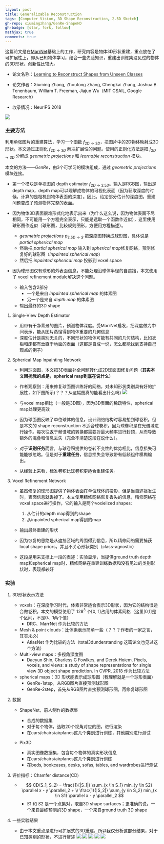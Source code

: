 ```yaml
---
layout: post
title: Generalizable Reconstruction
tags: [Computer Vision, 3D Shape Reconstruction, 2.5D Sketch]
gh-repo: xiumingzhang/GenRe-ShapeHD
gh-badge: [star, fork, follow]
mathjax: true
comments: true
---
```


这篇论文是在[MarrNet](https://auniquesun.com/2020-12-08-MarrNet/)基础上的工作，研究内容是物体3D形状重建，重点放在了可扩展性上，即从已知物体学习，结合一些先验知识，重建出训练集没见过的物体的3D形状，创新性比较大。

* 论文名称：[Learning to Reconstruct Shapes from Unseen Classes](https://arxiv.org/abs/1812.11166)

* 论文作者：Xiuming Zhang, Zhoutong Zhang, Chengkai Zhang, Joshua B. Tenenbaum, William T. Freeman, Jiajun Wu（MIT CSAIL, Google Research）

* 收录情况：NeurIPS 2018

![](../img/post/genre_fig2.png)

### 主要方法
利用单张图片的重建算法，学习一个函数 $f_{2D \rightarrow 3D}$，把图片中的2D物体映射成3D形状。本文通过正则化 $f_{2D \rightarrow 3D}$ 解决扩展性的问题。使用的正则化方法是把 $f_{2D \rightarrow 3D}$ 分解成 $geometric~projections$ 和 $learnable~reconstruction$ 模块。

本文的方法——$GenRe$，由3个可学习的模块组成，通过 $geometric~projections$ 模块连接。
* 第一个模块是单视图的 depth estimator $f_{2D \rightarrow 2.5D}$。输入是RGB图，输出是depth map，depth map可以理解成物体的可视化表面（因为获取深度的时候，计算的是相机到物体表面的深度）。因此，给定部分估计的深度图，重建问题变成了预测物体完整的表面。

* 因为物体3D表面很难形式化地表示出来（为什么这么说，因为物体表面不尽相同，不可能用一个方程完全表示，只能是选取一个函数作近似），这里使用球形图作近似（球形图，比较规则图形，方便用方程描述）。
    - $geometric~projections$ $p_{2.5D \rightarrow S}$ 把深度图转换成球形图，具体说是 $partial~ spherical~ map$
    - 然后把 $partial~ spherical~ map$ 输入到 $spherical~ map$修复网络，预测修复好的球形图（$inpainted~spherical ~map$）
    - 然后把 $inpainted~spherical ~map$ 投影到 voxel space

* 因为球形图仅有球形的外表面信息，不能处理沿球体半径的自遮挡，本文使用了 voxel refinement module解决这个问题。
    - 输入包含2部分
        * 一个是来自 $inpainted~spherical ~map$ 的体素图
        * 另一个是来自 $depth~map$ 的体素图
    - 输出最终的3D shape

1. Single-View Depth Estimator
    - 用带有干净背景的图片，预测物体深度。受MarrNet启发，把深度做为中间表示，能从图片蒸馏得到物体重要的几何信息
    - 深度估计是类别无关的，不同形状的物体可能有共同的几何结构，比如衣柜和床都有垂直于地面的表面（这都是自成一说，怎么都能找到支持自己观点的例子）

2. Spherical Map Inpainting Network
    * 利用球面图，本文把3D表面补全问题转化成2D球面图修复问题（**其实本文困扰我的点是，spherical map到底在说什么**）
    * 作者观察到：用来修复球面图训练好的网络，对未知形状类别具有好的扩展性，如下图所示(？？？从这幅图真的能看出什么吗)
    ![](../img/post/genre_fig3.png)
    * 与voxel map相比（一般是3D图），因为3D表面的稀疏特性，spherical map处理更高效
    
    * 因为球面图反映了单位球体的信息，设计网络结构时容易想到球卷积。但是本文的 shape reconstruction 不适合球卷积，因为球卷积是在光谱域进行操作。每次往返于频谱域的转换都需要对最大频率进行封顶，从而导致额外的混叠和信息丢失（完全不清楚这段在说什么）。
    * 对于**识别任务**而言，与球卷积提供的卷转不变性的优势相比，信息损失可能能够忽略。但是对于**重建任务**，信息损失会导致带有低频组件模糊输出。
    * 从经验上来看，标准卷积比球卷积更适合重建任务。

3. Voxel Refinement Network
    * 虽然修复的球形图提供了物体表面在单位球体的投影，但是当自遮挡发生时，表面信息就丢掉了。本文使用精修网络恢复丢失的信息，精修网络在voxel space进行操作，它的输入是两个voxielized shapes:
        1. 从估计的depth map得到的shape
        2. 从inpainted spherical map得到的map
    * 输出最终重建的形状

    * 因为恢复的思路是从遮挡区域的周围得到信息，所以精修网络需要捕获 local shape priors，并且不关心形状类别（class-agnostic）
    * 这段是用来支撑上一段的表述：实验显示，当提供ground truth depth map和spherical map时，精修网络在重建训练数据和没有见过的类别形状时，表现都较好

### 实验
1. 3D形状表示方法
    * voxels：在深度学习时代，体素非常适合表示3D形状，因为它的结构很适合做卷积。本文的模型使用了 $128^3$ 个[0, 1]占用的体素网格（这里[0,1]是个区间，不是0、1两个值）
        - DRC、MarrNet 作为比较的方法
    * Mesh & point clouds：比体素表示简单一些（？？？作者的一家之言，其实未必）
        - AtlasNet 作为比较的方法（total3dunderstanding 这篇论文也见过这个方法）
    * Multi-view maps：多视角深度图
        - Daeyun Shin, Charless C Fowlkes, and Derek Hoiem. Pixels, voxels, and views: a study of shape representations for single view 3D object shape prediction. In CVPR, 2018 作为比较方法
    * spherical maps：3D 形状能表示成球形图（我理解就是一个球形表面）
        - GenRe-1step，从RGB图片直接预测球形图
        - GenRe-2step，首先从RGB图片直接预测球形图，再修复球形图

2. 数据
    - ShapeNet，前人制作的数据集
        - 合成的数据集
        - 对于每个物体，选取20个视角对应的图，进行渲染
        - 在cars/chairs/airplanes这几个类别进行训练，其他类别进行测试

    - Pix3D
        - 真实图像数据集，包含每个物体的真实形状信息
        - 在cars/chairs/airplanes这几个类别进行训练
        - 在beds, bookcases, desks, sofas, tables, and wardrobes进行测试

3. 评价指标：Chamfer distance(CD)
    - $$ CD(S_1, S_2) = \frac{1}{|S_1|} \sum_{x \in S_1} min_{y \in S2} \parallel x - y \parallel_2 + \\ \frac{1}{|S_2|} \sum_{y \in S_2} min_{x \in S1} \parallel x - y \parallel_2 $$
        - $S1$ 和 $S2$ 是一个点集对，取自3D shape surfaces；更准确的说，一个来自最终预测的3D shape，一个来自ground truth 3D shape

4. 一些实验结果
    * 由于本文重点是进行可扩展式的3D重建，所以我仅分析这部分结果，对于已知类别的形状，不进行赘述
    ![](../img/post/genre_fig3.png)
    ![](../img/post/genre_fig4.png)
    ![](../img/post/genre_fig5.png)
    ![](../img/post/genre_fig6.png)
    ![](../img/post/genre_fig89.png)